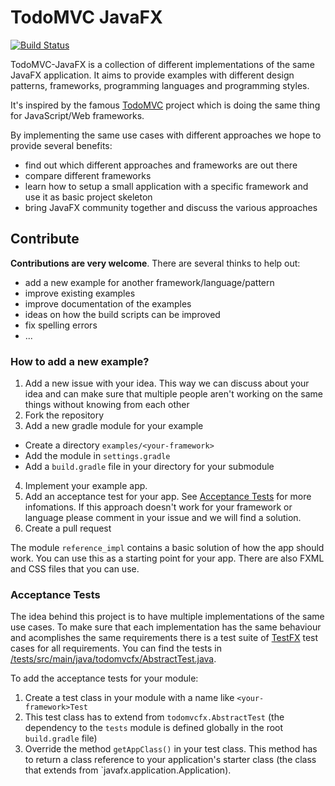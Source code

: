 # TodoMVC JavaFX

[![Build Status](https://travis-ci.org/lestard/todomvcFX.svg?branch=master)](https://travis-ci.org/lestard/todomvcFX)

TodoMVC-JavaFX is a collection of different implementations of the same JavaFX application. It aims to provide examples with different design patterns, frameworks, programming languages and programming styles. 

It's inspired by the famous [TodoMVC](http://todomvc.com/) project which is doing the same thing for JavaScript/Web frameworks. 

By implementing the same use cases with different approaches we hope to provide several benefits:

- find out which different approaches and frameworks are out there
- compare different frameworks
- learn how to setup a small application with a specific framework and use it as basic project skeleton
- bring JavaFX community together and discuss the various approaches


## Contribute

**Contributions are very welcome**.
There are several thinks to help out:

- add a new example for another framework/language/pattern
- improve existing examples
- improve documentation of the examples
- ideas on how the build scripts can be improved
- fix spelling errors
- ...


### How to add a new example?

1. Add a new issue with your idea. This way we can discuss about your idea and can make sure that multiple people aren't working on the same things without knowing from each other
2. Fork the repository
3. Add a new gradle module for your example
  - Create a directory `examples/<your-framework>`
  - Add the module in `settings.gradle`
  - Add a `build.gradle` file in your directory for your submodule
4. Implement your example app. 
5. Add an acceptance test for your app. See [Acceptance Tests](https://github.com/lestard/todomvcFX#acceptance-tests) for more infomations. If this approach doesn't work for your framework or language please comment in your issue and we will find a solution.
6. Create a pull request

The module `reference_impl` contains a basic solution of how the app should work. You can use this as a starting point for your app. There are also FXML and CSS files that you can use.


### Acceptance Tests

The idea behind this project is to have multiple implementations of the same use cases. To make sure that each implementation has the same behaviour and acomplishes the same requirements there is a test suite of [TestFX](https://github.com/TestFX/TestFX) test cases for all requirements. You can find the tests in [/tests/src/main/java/todomvcfx/AbstractTest.java](https://github.com/lestard/todomvcFX/blob/master/tests/src/main/java/todomvcfx/AbstractTest.java). 

To add the acceptance tests for your module:

1. Create a test class in your module with a name like `<your-framework>Test`
2. This test class has to extend from `todomvcfx.AbstractTest` (the dependency to the `tests` module is defined globally in the root `build.gradle` file)
3. Override the method `getAppClass()` in your test class. This method has to return a class reference to your application's starter class (the class that extends from `javafx.application.Application).

